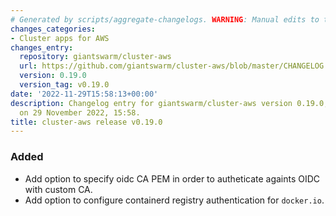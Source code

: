 ```yaml
---
# Generated by scripts/aggregate-changelogs. WARNING: Manual edits to this files will be overwritten.
changes_categories:
- Cluster apps for AWS
changes_entry:
  repository: giantswarm/cluster-aws
  url: https://github.com/giantswarm/cluster-aws/blob/master/CHANGELOG.md#0190---2022-11-29
  version: 0.19.0
  version_tag: v0.19.0
date: '2022-11-29T15:58:13+00:00'
description: Changelog entry for giantswarm/cluster-aws version 0.19.0, published
  on 29 November 2022, 15:58.
title: cluster-aws release v0.19.0
---
```


### Added
- Add option to specify oidc CA PEM in order to autheticate againts OIDC with custom CA.
- Add option to configure containerd registry authentication for `docker.io`.
